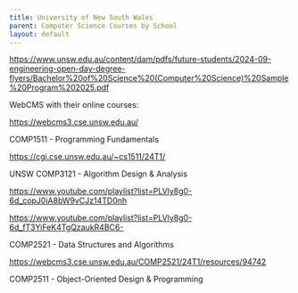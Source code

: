 ```yaml
---
title: University of New South Wales
parent: Computer Science Courses by School
layout: default
---
```


https://www.unsw.edu.au/content/dam/pdfs/future-students/2024-09-engineering-open-day-degree-flyers/Bachelor%20of%20Science%20(Computer%20Science)%20Sample%20Program%202025.pdf

WebCMS with their online courses:

https://webcms3.cse.unsw.edu.au/


COMP1511 - Programming Fundamentals

https://cgi.cse.unsw.edu.au/~cs1511/24T1/


UNSW COMP3121 - Algorithm Design & Analysis

https://www.youtube.com/playlist?list=PLVly8g0-6d_copJ0iA8bW9vCJz14TD0nh

https://www.youtube.com/playlist?list=PLVly8g0-6d_fT3YiFeK4TgQzaukR4BC6-


COMP2521 - Data Structures and Algorithms

https://webcms3.cse.unsw.edu.au/COMP2521/24T1/resources/94742


COMP2511 - Object-Oriented Design & Programming